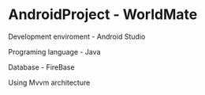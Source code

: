 # AndroidProject - WorldMate
Development enviroment - Android Studio

Programing language - Java

Database - FireBase

Using Mvvm architecture

